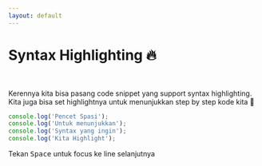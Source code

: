 ```yaml
---
layout: default
---
```

# Syntax Highlighting 🔥

<br>

Kerennya kita bisa pasang code snippet yang support syntax highlighting.
<br>
Kita juga bisa set highlightnya untuk menunjukkan step by step kode kita 🥺

```js {1|2|3|4|all}
console.log('Pencet Spasi');
console.log('Untuk menunjukkan');
console.log('Syntax yang ingin');
console.log('Kita Highlight');
```

Tekan <KBD>Space</KBD> untuk focus ke line selanjutnya